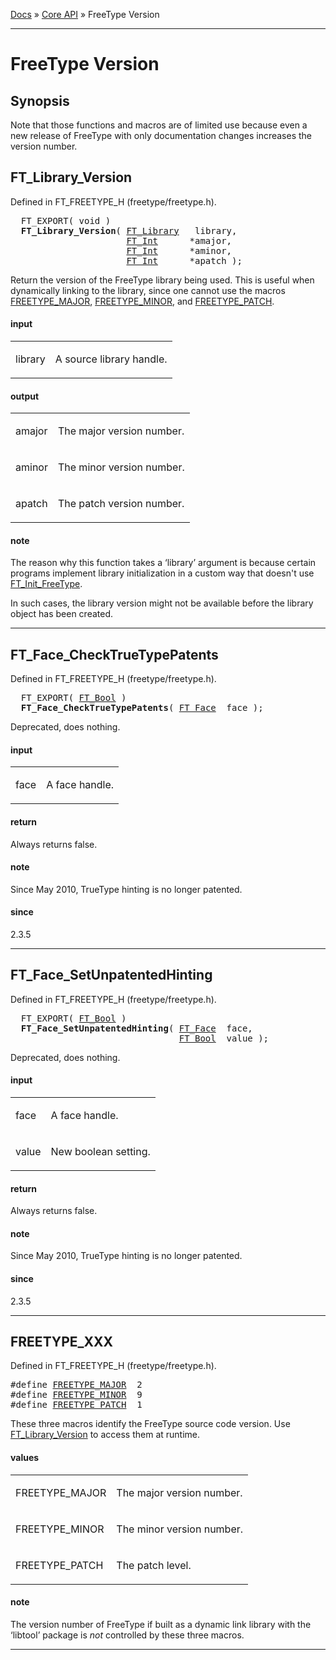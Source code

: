 [Docs](ft2-index.md) &raquo; [Core API](ft2-toc.md#core-api) &raquo; FreeType Version

-------------------------------


# FreeType Version

## Synopsis

Note that those functions and macros are of limited use because even a new release of FreeType with only documentation changes increases the version number.

## FT_Library_Version

Defined in FT_FREETYPE_H (freetype/freetype.h).

<pre>
  FT_EXPORT( <span class="keyword">void</span> )
  <b>FT_Library_Version</b>( <a href="../ft2-base_interface/#ft_library">FT_Library</a>   library,
                      <a href="../ft2-basic_types/#ft_int">FT_Int</a>      *amajor,
                      <a href="../ft2-basic_types/#ft_int">FT_Int</a>      *aminor,
                      <a href="../ft2-basic_types/#ft_int">FT_Int</a>      *apatch );
</pre>


Return the version of the FreeType library being used. This is useful when dynamically linking to the library, since one cannot use the macros <a href="../ft2-version/#freetype_xxx">FREETYPE_MAJOR</a>, <a href="../ft2-version/#freetype_xxx">FREETYPE_MINOR</a>, and <a href="../ft2-version/#freetype_xxx">FREETYPE_PATCH</a>.

<h4>input</h4>
<table class="fields">
<tr><td class="val" id="library">library</td><td class="desc">

A source library handle.
</td></tr>
</table>

<h4>output</h4>
<table class="fields">
<tr><td class="val" id="amajor">amajor</td><td class="desc">

The major version number.
</td></tr>
<tr><td class="val" id="aminor">aminor</td><td class="desc">

The minor version number.
</td></tr>
<tr><td class="val" id="apatch">apatch</td><td class="desc">

The patch version number.
</td></tr>
</table>

<h4>note</h4>

The reason why this function takes a &lsquo;library&rsquo; argument is because certain programs implement library initialization in a custom way that doesn't use <a href="../ft2-base_interface/#ft_init_freetype">FT_Init_FreeType</a>.

In such cases, the library version might not be available before the library object has been created.

<hr />

## FT_Face_CheckTrueTypePatents

Defined in FT_FREETYPE_H (freetype/freetype.h).

<pre>
  FT_EXPORT( <a href="../ft2-basic_types/#ft_bool">FT_Bool</a> )
  <b>FT_Face_CheckTrueTypePatents</b>( <a href="../ft2-base_interface/#ft_face">FT_Face</a>  face );
</pre>


Deprecated, does nothing.

<h4>input</h4>
<table class="fields">
<tr><td class="val" id="face">face</td><td class="desc">

A face handle.
</td></tr>
</table>

<h4>return</h4>

Always returns false.

<h4>note</h4>

Since May 2010, TrueType hinting is no longer patented.

<h4>since</h4>

2.3.5

<hr />

## FT_Face_SetUnpatentedHinting

Defined in FT_FREETYPE_H (freetype/freetype.h).

<pre>
  FT_EXPORT( <a href="../ft2-basic_types/#ft_bool">FT_Bool</a> )
  <b>FT_Face_SetUnpatentedHinting</b>( <a href="../ft2-base_interface/#ft_face">FT_Face</a>  face,
                                <a href="../ft2-basic_types/#ft_bool">FT_Bool</a>  value );
</pre>


Deprecated, does nothing.

<h4>input</h4>
<table class="fields">
<tr><td class="val" id="face">face</td><td class="desc">

A face handle.
</td></tr>
<tr><td class="val" id="value">value</td><td class="desc">

New boolean setting.
</td></tr>
</table>

<h4>return</h4>

Always returns false.

<h4>note</h4>

Since May 2010, TrueType hinting is no longer patented.

<h4>since</h4>

2.3.5

<hr />

## FREETYPE_XXX

Defined in FT_FREETYPE_H (freetype/freetype.h).

<pre>
#define <a href="../ft2-version/#freetype_major">FREETYPE_MAJOR</a>  2
#define <a href="../ft2-version/#freetype_minor">FREETYPE_MINOR</a>  9
#define <a href="../ft2-version/#freetype_patch">FREETYPE_PATCH</a>  1
</pre>


These three macros identify the FreeType source code version. Use <a href="../ft2-version/#ft_library_version">FT_Library_Version</a> to access them at runtime.

<h4>values</h4>
<table class="fields">
<tr><td class="val" id="freetype_major">FREETYPE_MAJOR</td><td class="desc">

The major version number.
</td></tr>
<tr><td class="val" id="freetype_minor">FREETYPE_MINOR</td><td class="desc">

The minor version number.
</td></tr>
<tr><td class="val" id="freetype_patch">FREETYPE_PATCH</td><td class="desc">

The patch level.
</td></tr>
</table>

<h4>note</h4>

The version number of FreeType if built as a dynamic link library with the &lsquo;libtool&rsquo; package is _not_ controlled by these three macros.

<hr />

